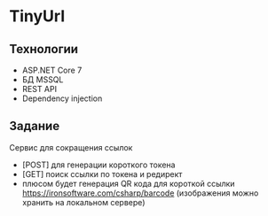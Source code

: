 # TinyUrl

## Технологии

- ASP.NET Core 7
- БД MSSQL
- REST API
- Dependency injection

## Задание 
Сервис для сокращения ссылок

- [POST] для генерации короткого токена
- [GET] поиск ссылки по токена и редирект
- плюсом будет генерация QR кода для короткой ссылки https://ironsoftware.com/csharp/barcode (изображения можно хранить на локальном сервере)
